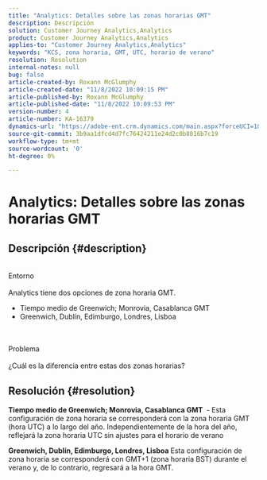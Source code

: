 ```yaml
---
title: "Analytics: Detalles sobre las zonas horarias GMT"
description: Descripción
solution: Customer Journey Analytics,Analytics
product: Customer Journey Analytics,Analytics
applies-to: "Customer Journey Analytics,Analytics"
keywords: "KCS, zona horaria, GMT, UTC, horario de verano"
resolution: Resolution
internal-notes: null
bug: false
article-created-by: Roxann McGlumphy
article-created-date: "11/8/2022 10:09:15 PM"
article-published-by: Roxann McGlumphy
article-published-date: "11/8/2022 10:09:53 PM"
version-number: 4
article-number: KA-16379
dynamics-url: "https://adobe-ent.crm.dynamics.com/main.aspx?forceUCI=1&pagetype=entityrecord&etn=knowledgearticle&id=5d57a0f9-b15f-ed11-9561-6045bd006704"
source-git-commit: 3b9aa1dfcd4d7fc76424211e24d2c0b8816b7c19
workflow-type: tm+mt
source-wordcount: '0'
ht-degree: 0%

---
```


# Analytics: Detalles sobre las zonas horarias GMT

## Descripción {#description}

<br>Entorno<br><br>
Analytics tiene dos opciones de zona horaria GMT.

- Tiempo medio de Greenwich; Monrovia, Casablanca GMT
- Greenwich, Dublín, Edimburgo, Londres, Lisboa

<br><br>Problema<br><br>
¿Cuál es la diferencia entre estas dos zonas horarias?


## Resolución {#resolution}


<b>Tiempo medio de Greenwich; Monrovia, Casablanca GMT </b> - Esta configuración de zona horaria se corresponderá con la zona horaria GMT (hora UTC) a lo largo del año. Independientemente de la hora del año, reflejará la zona horaria UTC sin ajustes para el horario de verano

<b>Greenwich, Dublín, Edimburgo, Londres, Lisboa </b>Esta configuración de zona horaria se corresponderá con GMT+1 (zona horaria BST) durante el verano y, de lo contrario, regresará a la hora GMT.


